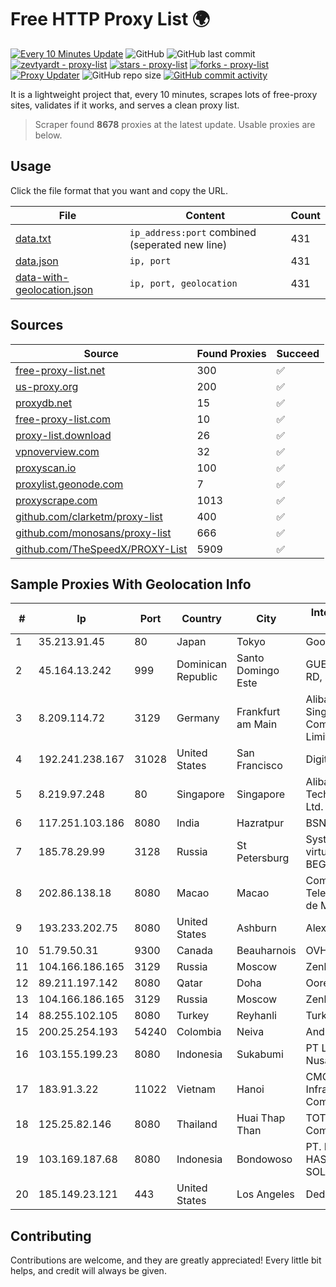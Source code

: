 
# Free HTTP Proxy List 🌍

[![Every 10 Minutes Update](https://github.com/mertguvencli/http-proxy-list/actions/workflows/main.yml/badge.svg?branch=main)](https://github.com/mertguvencli/http-proxy-list/actions/workflows/main.yml)
![GitHub](https://img.shields.io/github/license/mertguvencli/http-proxy-list)
![GitHub last commit](https://img.shields.io/github/last-commit/mertguvencli/http-proxy-list)
[![zevtyardt - proxy-list](https://img.shields.io/static/v1?label=zevtyardt&message=proxy-list&color=blue&logo=github)](https://github.com/zevtyardt/proxy-list "Go to GitHub repo")
[![stars - proxy-list](https://img.shields.io/github/stars/zevtyardt/proxy-list?style=social)](https://github.com/zevtyardt/proxy-list)
[![forks - proxy-list](https://img.shields.io/github/forks/zevtyardt/proxy-list?style=social)](https://github.com/zevtyardt/proxy-list)
[![Proxy Updater](https://github.com/zevtyardt/proxy-list/workflows/Proxy%20Updater/badge.svg)](https://github.com/zevtyardt/proxy-list/actions?query=workflow:"Proxy+Updater")
![GitHub repo size](https://img.shields.io/github/repo-size/zevtyardt/proxy-list)
[![GitHub commit activity](https://img.shields.io/github/commit-activity/m/zevtyardt/proxy-list?logo=commits)](https://github.com/zevtyardt/proxy-list/commits/main)

It is a lightweight project that, every 10 minutes, scrapes lots of free-proxy sites, validates if it works, and serves a clean proxy list.

> Scraper found **8678** proxies at the latest update. Usable proxies are below.

## Usage

Click the file format that you want and copy the URL.

|File|Content|Count|
|----|-------|-----|
|[data.txt](https://raw.githubusercontent.com/mertguvencli/http-proxy-list/main/proxy-list/data.txt)|`ip_address:port` combined (seperated new line)|431|
|[data.json](https://raw.githubusercontent.com/mertguvencli/http-proxy-list/main/proxy-list/data.json)|`ip, port`|431|
|[data-with-geolocation.json](https://raw.githubusercontent.com/mertguvencli/http-proxy-list/main/proxy-list/data-with-geolocation.json)|`ip, port, geolocation`|431|

## Sources

|Source|Found Proxies|Succeed|
|------|-------------|-------|
|[free-proxy-list.net](https://free-proxy-list.net)|300|✅|
|[us-proxy.org](https://www.us-proxy.org)|200|✅|
|[proxydb.net](http://proxydb.net)|15|✅|
|[free-proxy-list.com](https://free-proxy-list.com/?page=&port=&type%5B%5D=http&type%5B%5D=https&up_time=0&search=Search)|10|✅|
|[proxy-list.download](https://www.proxy-list.download/HTTP)|26|✅|
|[vpnoverview.com](https://vpnoverview.com/privacy/anonymous-browsing/free-proxy-servers)|32|✅|
|[proxyscan.io](https://www.proxyscan.io)|100|✅|
|[proxylist.geonode.com](https://proxylist.geonode.com/api/proxy-list?limit=300&page=1&sort_by=lastChecked&sort_type=desc&protocols=http,https)|7|✅|
|[proxyscrape.com](https://api.proxyscrape.com/v2/?request=displayproxies&protocol=http&timeout=10000&country=all&ssl=all&anonymity=all)|1013|✅|
|[github.com/clarketm/proxy-list](https://raw.githubusercontent.com/clarketm/proxy-list/master/proxy-list-raw.txt)|400|✅|
|[github.com/monosans/proxy-list](https://raw.githubusercontent.com/monosans/proxy-list/main/proxies/http.txt)|666|✅|
|[github.com/TheSpeedX/PROXY-List](https://raw.githubusercontent.com/TheSpeedX/PROXY-List/master/http.txt)|5909|✅|


## Sample Proxies With Geolocation Info

|#|Ip|Port|Country|City|Internet Service Provider|
|-|--|----|-------|----|-------------------------|
|1|35.213.91.45|80|Japan|Tokyo|Google LLC|
|2|45.164.13.242|999|Dominican Republic|Santo Domingo Este|GUESTCHOICE TV RD, S.R.L|
|3|8.209.114.72|3129|Germany|Frankfurt am Main|Alibaba.com Singapore E-Commerce Private Limited|
|4|192.241.238.167|31028|United States|San Francisco|DigitalOcean, LLC|
|5|8.219.97.248|80|Singapore|Singapore|Alibaba (US) Technology Co., Ltd.|
|6|117.251.103.186|8080|India|Hazratpur|BSNL Internet|
|7|185.78.29.99|3128|Russia|St Petersburg|System servers virtual hosting BEGET.RU|
|8|202.86.138.18|8080|Macao|Macao|Companhia de Telecomunicacoes de Macau|
|9|193.233.202.75|8080|United States|Ashburn|Alexhost SRL|
|10|51.79.50.31|9300|Canada|Beauharnois|OVH SAS|
|11|104.166.186.165|3129|Russia|Moscow|Zenlayer Inc|
|12|89.211.197.142|8080|Qatar|Doha|Ooredoo Q.S.C.|
|13|104.166.186.165|3129|Russia|Moscow|Zenlayer Inc|
|14|88.255.102.105|8080|Turkey|Reyhanli|TurkTelekom|
|15|200.25.254.193|54240|Colombia|Neiva|Andinet ON Line|
|16|103.155.199.23|8080|Indonesia|Sukabumi|PT Lintas Jaringan Nusantara|
|17|183.91.3.22|11022|Vietnam|Hanoi|CMC Telecom Infrastructure Company|
|18|125.25.82.146|8080|Thailand|Huai Thap Than|TOT Public Company Limited|
|19|103.169.187.68|8080|Indonesia|Bondowoso|PT. PRATAMA HASTA UTAMA SOLUSINDO|
|20|185.149.23.121|443|United States|Los Angeles|DediPath|



## Contributing

Contributions are welcome, and they are greatly appreciated! Every
little bit helps, and credit will always be given.

